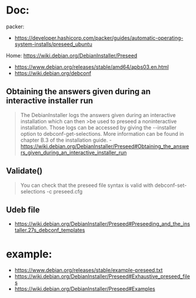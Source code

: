 # Doc:
packer:
- https://developer.hashicorp.com/packer/guides/automatic-operating-system-installs/preseed_ubuntu

Home: https://wiki.debian.org/DebianInstaller/Preseed
- https://www.debian.org/releases/stable/amd64/apbs03.en.html
- https://wiki.debian.org/debconf

## Obtaining the answers given during an interactive installer run
>The DebianInstaller logs the answers given during an interactive installation which can then >be used to preseed a noninteractive installation. Those logs can be accessed by giving the --installer option to debconf-get-selections. More information can be found in chapter B.3 of the installation guide.
>-https://wiki.debian.org/DebianInstaller/Preseed#Obtaining_the_answers_given_during_an_interactive_installer_run


## Validate()
>You can check that the preseed file syntax is valid with debconf-set-selections -c preseed.cfg

## Udeb file
- https://wiki.debian.org/DebianInstaller/Preseed#Preseeding_and_the_installer.27s_debconf_templates

# example:
- https://www.debian.org/releases/stable/example-preseed.txt
- https://wiki.debian.org/DebianInstaller/Preseed#Exhaustive_preseed_files
- https://wiki.debian.org/DebianInstaller/Preseed#Examples
